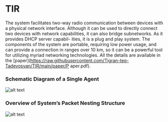 # TIR

The system facilitates two-way radio communication between devices with a physical network interface. Although it can be used to directly connect two devices with network capabilities, it can also bridge subnetworks. As it provides DHCP server capabil- ities, it is a plug and play system. The components of the system are portable, requiring low power usage, and can provide a connection in ranges over 10 km, so it can be a powerful tool for utilizing myriad networking technologies. All the details are available in the [paper](https://raw.githubusercontent.com/Tigran-teq-Tadevosyan/TIR/main/paper/P
aper.pdf).

### Schematic Diagram of a Single Agent
![alt text](https://raw.githubusercontent.com/Tigran-teq-Tadevosyan/malmheden-algorithm/main/paper/Latex/schematic-diagram.png)

### Overview of System’s Packet Nesting Structure
![alt text](https://raw.githubusercontent.com/Tigran-teq-Tadevosyan/malmheden-algorithm/main/paper/Latex/packet-nesting.png)